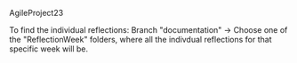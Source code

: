 AgileProject23

To find the individual reflections:
    Branch "documentation" -> Choose one of the "ReflectionWeek" folders, where all the indivdual reflections for that specific week will     be.
